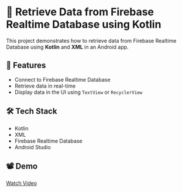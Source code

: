 # 🔄 Retrieve Data from Firebase Realtime Database using Kotlin

This project demonstrates how to retrieve data from Firebase Realtime Database using **Kotlin** and **XML** in an Android app.

## 📱 Features

- Connect to Firebase Realtime Database
- Retrieve data in real-time
- Display data in the UI using `TextView` or `RecyclerView`

## 🛠️ Tech Stack

- Kotlin
- XML
- Firebase Realtime Database
- Android Studio

## 📽️ Demo

[Watch Video](https://drive.google.com/file/d/1ioa0mJ1lNwKHs3ulGjN-_ldzw0CO3hcT/view?usp=drive_link)
